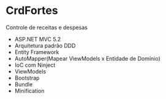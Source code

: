 # CrdFortes
 Controle de receitas e despesas 


- ASP.NET MVC 5.2
- Arquitetura padrão DDD
- Entity Framework
- AutoMapper(Mapear ViewModels x Entidade de Domínio)
- IoC com Ninject
- ViewModels
- Bootstrap
- Bundle 
- Minification
